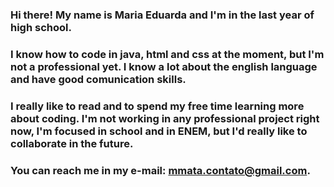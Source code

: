 ### Hi there! My name is Maria Eduarda and I'm in the last year of high school. 
### I know how to code in java, html and css at the moment, but I'm not a professional yet. I know a lot about the english language and have good comunication skills. 
### I really like to read and to spend my free time learning more about coding. I'm not working in any professional project right now, I'm focused in school and in ENEM, but I'd really like to collaborate in the future. 
### You can reach me in my e-mail: mmata.contato@gmail.com.
